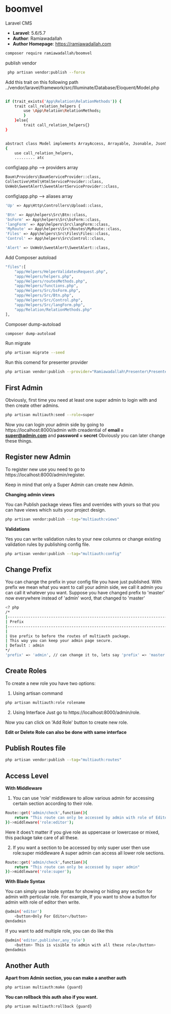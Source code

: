 # boomvel
Laravel CMS

- **Laravel**: 5.6/5.7
- **Author**: Ramiawadallah
- **Author Homepage**: https://ramiawadallah.com

```bash
composer require ramiawadallah/boomvel
```

publish vendor 

```bash
 php artisan vendor:publish --force
```

Add this trait on this following path ../vendor/laravel/framework/src/Illuminate/Database/Eloquent/Model.php

```bash

if (trait_exists('App\Relation\RelationMethods')) { 
    trait call_relation_helpers {
        use \App\Relation\RelationMethods; 
        } 
    }else{ 
        trait call_relation_helpers{} 
}


abstract class Model implements ArrayAccess, Arrayable, Jsonable, JsonSerializable, QueueableEntity, UrlRoutable
{
    use call_relation_helpers,
    ......... atc
```

config\app.php  --> providers array

```bash
Baum\Providers\BaumServiceProvider::class,
Collective\Html\HtmlServiceProvider::class,
UxWeb\SweetAlert\SweetAlertServiceProvider::class,
```

  config\app.php  --> aliases array

```bash
'Up' => App\Http\Controllers\Upload::class,

'Btn' => App\helpers\Src\Btn::class,
'bsForm' => App\helpers\Src\bsForm::class,
'langForm' => App\helpers\Src\langForm::class,
'MyRoute' => App\helpers\Src\Routes\MyRoute::class,
'Files' => App\helpers\Src\Files\Files::class,
'Control' => App\helpers\Src\Control::class,

'Alert' => UxWeb\SweetAlert\SweetAlert::class,

```

Add Composer autoload 

```bash
"files":[
    "app/Helpers/HelperValidatesRequest.php",
    "app/Helpers/helpers.php",
    "app/Helpers/routesMethods.php",
    "app/Helpers/functions.php",
    "app/Helpers/Src/bsForm.php",
    "app/Helpers/Src/Btn.php",
    "app/Helpers/Src/Control.php",
    "app/Helpers/Src/langForm.php",
    "app/Relation/RelationMethods.php"
],
```

Composer dump-autoload

```bash
composer dump-autoload
```

Run migrate

```bash
php artisan migrate --seed
```

Run this comend for presenter provider
```bash
php artisan vendor:publish --provider="Ramiawadallah\Presenter\PresenterServiceProvider"
```

## First Admin

Obviously, first time you need at least one super admin to login with and then create other admins.

```bash
php artisan multiauth:seed --role=super
```

Now you can login your admin side by going to https://localhost:8000/admin with creadential of **email = super@admin.com** and **password = secret**
Obviously you can later change these things.

## Register new Admin

To register new use you need to go to https://localhost:8000/admin/register.

Keep in mind that only a Super Admin can create new Admin.

**Changing admin views**

You can Publish package views files and overrides with yours so that you can have views which suits your project design.

```bash
php artisan vendor:publish --tag="multiauth:views"
```

**Validations**

Yes you can write validation rules to your new columns or change existing validation rules by publishing config file.

```bash
php artisan vendor:publish --tag="multiauth:config"
```

## Change Prefix

You can change the prefix in your config file you have just published.
With prefix we mean what you want to call your admin side, we call it admin you can call it whatever you want.
Suppose you have changed prefix to 'master' now everywhere instead of 'admin' word, that changed to 'master'

```bash
<? php
/*
|--------------------------------------------------------------------------
| Prefix
|--------------------------------------------------------------------------
|
| Use prefix to before the routes of multiauth package.
| This way you can keep your admin page secure.
| Default : admin
*/
'prefix' => 'admin', // can change it to, lets say 'prefix' => 'master'
```

## Create Roles

To create a new role you have two options:

1. Using artisan command

```bash
php artisan multiauth:role rolename
```

2. Using Interface
   Just go to https://localhost:8000/admin/role.

Now you can click on 'Add Role' button to create new role.

**Edit or Delete Role can also be done with same interface**

## Publish Routes file

```bash
php artisan vendor:publish --tag="multiauth:routes"
```

## Access Level

**With Middleware**

1. You can use 'role' middleware to allow various admin for accessing certain section according to their role.

```bash
Route::get('admin/check',function(){
    return "This route can only be accessed by admin with role of Editor"
})->middleware('role:editor');
```

Here it does't matter if you give role as uppercase or lowercase or mixed, this package take care of all these.

2. If you want a section to be accessed by only super user then use role:super middleware
   A super admin can access all lower role sections.

```bash
Route::get('admin/check',function(){
    return "This route can only be accessed by super admin"
})->middleware('role:super');
```

**With Blade Syntax**

You can simply use blade syntax for showing or hiding any section for admin with perticular role.
For example, If you want to show a button for admin with role of editor then write.

```bash
@admin('editor')
    <button>Only For Editor</button>
@endadmin
```

If you want to add multiple role, you can do like this

```bash
@admin('editor,publisher,any_role')
    <button> This is visible to admin with all these role</button>
@endadmin
```

## Another Auth

**Apart from Admin section, you can make a another auth**

```bash
php artisan multiauth:make {guard}
```


**You can rollback this auth also if you want.**

```bash
php artisan multiauth:rollback {guard}
```


